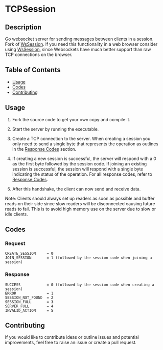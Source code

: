 # TCPSession

## Description

Go websocket server for sending messages between clients in a session. Fork of [WsSession](https://github.com/Aaron-json/WsSession). If you need this functionality in a web browser consider using [WsSession](https://github.com/Aaron-json/WsSession), since Websockets have much better support than raw TCP connections on the browser.

## Table of Contents

- [Usage](#usage)
- [Codes](#codes)
- [Contributing](#contributing)

## Usage

1. Fork the source code to get your own copy and compile it.

2. Start the server by running the executable.

3. Create a TCP connection to the server. When creating a session you only need to send a single byte that represents the operation as outlines in the [Response Codes](#response) section.

4. If creating a new session is successful, the server will respond with a 0 as the first byte followed by the session code. If joining an existing session is successful, the session will respond with a single byte indicating the status of the operation. For all response codes, refer to [Response Codes](#response).

5. After this handshake, the client can now send and receive data.

Note: Clients should always set up readers as soon as possible and buffer reads on their side since slow readers will be disconnected causing future reads to fail. This is to avoid high memory use on the server due to slow or idle clients.

## Codes

### Request
	CREATE_SESSION     = 0
	JOIN_SESSION       = 1 (followed by the session code when joining a session)

### Response
	SUCCESS            = 0 (followed by the session code when creating a session)
	ERROR              = 1
	SESSION_NOT_FOUND  = 2
	SESSION_FULL       = 3
	SERVER_FULL        = 4
	INVALID_ACTION     = 5

## Contributing
If you would like to contribute ideas or outline issues and potential improvements, feel free to raise an issue or create a pull request.
